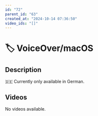 ```yaml
---
id: "72"
parent_id: "63"
created_at: "2024-10-14 07:36:50"
video_ids: "[]"
---
```


# 🏷️ VoiceOver/macOS

## Description

🇩🇪 Currently only available in German.

## Videos

No videos available.
